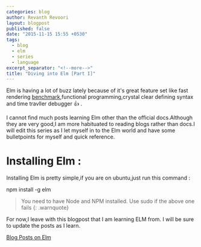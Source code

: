 ```yaml
---
categories: blog
author: Revanth Revoori
layout: blogpost
published: false
date: "2015-11-15 15:55 +0530"
tags: 
  - blog
  - elm
  - series
  - language
excerpt_separator: "<!--more-->"
title: "Diving into Elm [Part I]"
---
```









Elm is having a lot of buzz lately because of it's great feature set like fast rendering [benchmark](http://evancz.github.io/todomvc-perf-comparison/),functional programming,crystal clear defining syntax and time travller debugger :thumbsup: .

<!--more-->

I cannot find much posts learning Elm other than the official docs.Although they are very good,I am more habituated to reading blogs rather than docs.I will edit this series as I let myself in to the Elm world and have some bulletpoints for myself and quick reference.

# Installing Elm :

Installing Elm is pretty simple,if you are on ubuntu,just run this command :

npm install -g elm

> You need to have Node and NPM installed.
Use sudo if the above one fails
{: .warnquote}

For now,I leave with this blogpost that I am learning ELM from. I will be sure to update the posts as I learn.

<a class="embedly-card" href="http://langnostic.blogspot.in/search/label/Elm">Blog Posts on Elm</a>
